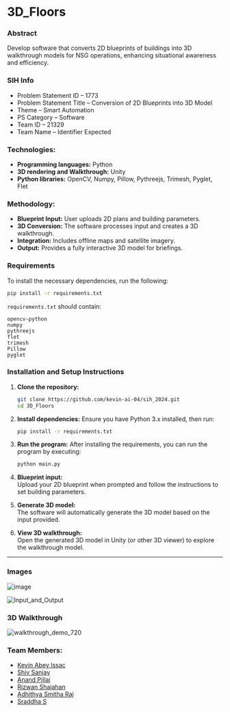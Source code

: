 # 3D_Floors

### Abstract
Develop software that converts 2D blueprints of buildings into 3D walkthrough models for NSG operations, enhancing situational awareness and efficiency.

### SIH Info
- Problem Statement ID – 1773
- Problem Statement Title – Conversion of 2D Blueprints into 3D Model
- Theme – Smart Automation
- PS Category – Software
- Team ID – 21329
- Team Name – Identifier Expected

### Technologies:
- **Programming languages:** Python  
- **3D rendering and Walkthrough:** Unity  
- **Python libraries:** OpenCV, Numpy, Pillow, Pythreejs, Trimesh, Pyglet, Flet  

### Methodology:
- **Blueprint Input:** User uploads 2D plans and building parameters.
- **3D Conversion:** The software processes input and creates a 3D walkthrough.
- **Integration:** Includes offline maps and satellite imagery.
- **Output:** Provides a fully interactive 3D model for briefings.

### Requirements
To install the necessary dependencies, run the following:

```bash
pip install -r requirements.txt
```

`requirements.txt` should contain:

```
opencv-python
numpy
pythreejs
flet
trimesh
Pillow
pyglet
```

### Installation and Setup Instructions
1. **Clone the repository:**
   ```bash
   git clone https://github.com/kevin-ai-04/sih_2024.git
   cd 3D_Floors
   ```

2. **Install dependencies:**
   Ensure you have Python 3.x installed, then run:
   ```bash
   pip install -r requirements.txt
   ```

3. **Run the program:**
   After installing the requirements, you can run the program by executing:
   ```bash
   python main.py
   ```

4. **Blueprint input:**  
   Upload your 2D blueprint when prompted and follow the instructions to set building parameters.

5. **Generate 3D model:**  
   The software will automatically generate the 3D model based on the input provided.

6. **View 3D walkthrough:**  
   Open the generated 3D model in Unity (or other 3D viewer) to explore the walkthrough model.

---
### Images

![image](https://github.com/user-attachments/assets/94c10de9-033d-43a0-bccb-f22002803bb8)

![Input_and_Output](https://github.com/user-attachments/assets/7aa53759-a701-4352-b3b0-48efadca0da2)

### 3D Walkthrough
![walkthrough_demo_720](https://github.com/user-attachments/assets/c2bfad1a-484a-40e3-a052-d242cd03532f)



### Team Members:
- [Kevin Abey Issac](https://github.com/kevin-ai-04)
- [Shiv Sanjay](https://github.com/Shivsay)
- [Anand Pillai](https://github.com/anandPILLAI04)
- [Rizwan Shajahan](https://github.com/rizzwaaaan)
- [Adhithya Smitha Raj](https://github.com/Adhithya070)
- [Sraddha S](https://github.com/sraddhas)
